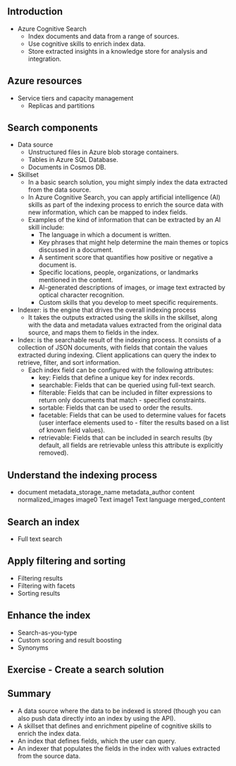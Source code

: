 ## Introduction
  - Azure Cognitive Search
    - Index documents and data from a range of sources.
    - Use cognitive skills to enrich index data.
    - Store extracted insights in a knowledge store for analysis and integration.
## Azure resources
  - Service tiers and capacity management
    - Replicas and partitions
## Search components
  - Data source
    - Unstructured files in Azure blob storage containers.
    - Tables in Azure SQL Database.
    - Documents in Cosmos DB.
  - Skillset
    - In a basic search solution, you might simply index the data extracted from the data source. 
    - In Azure Cognitive Search, you can apply artificial intelligence (AI) skills as part of the indexing process to enrich the source data with new information, which can be mapped to index fields.
    - Examples of the kind of information that can be extracted by an AI skill include:
      - The language in which a document is written.
      - Key phrases that might help determine the main themes or topics discussed in a document.
      - A sentiment score that quantifies how positive or negative a document is.
      - Specific locations, people, organizations, or landmarks mentioned in the content.
      - AI-generated descriptions of images, or image text extracted by optical character recognition.
      - Custom skills that you develop to meet specific requirements.
  - Indexer: is the engine that drives the overall indexing process
    - It takes the outputs extracted using the skills in the skillset, along with the data and metadata values extracted from the original data source, and maps them to fields in the index.
  - Index: is the searchable result of the indexing process. It consists of a collection of JSON documents, with fields that contain the values extracted during indexing. Client applications can query the index to retrieve, filter, and sort information.
    - Each index field can be configured with the following attributes:
      - key: Fields that define a unique key for index records.
      - searchable: Fields that can be queried using full-text search.
      - filterable: Fields that can be included in filter expressions to return only documents that match - specified constraints.
      - sortable: Fields that can be used to order the results.
      - facetable: Fields that can be used to determine values for facets (user interface elements used to - filter the results based on a list of known field values).
      - retrievable: Fields that can be included in search results (by default, all fields are retrievable unless this attribute is explicitly removed).
## Understand the indexing process
  - document
      metadata_storage_name
      metadata_author
      content
      normalized_images
        image0
          Text
        image1
          Text
      language
      merged_content
## Search an index
  - Full text search
## Apply filtering and sorting
  - Filtering results
  - Filtering with facets
  - Sorting results
## Enhance the index
  - Search-as-you-type
  - Custom scoring and result boosting
  - Synonyms
## Exercise - Create a search solution
## Summary
  - A data source where the data to be indexed is stored (though you can also push data directly into an index by using the API).
  - A skillset that defines and enrichment pipeline of cognitive skills to enrich the index data.
  - An index that defines fields, which the user can query.
  - An indexer that populates the fields in the index with values extracted from the source data.